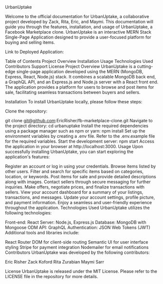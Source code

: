 UrbanUptake

Welcome to the official documentation for UrbanUptake, a collaborative project developed by Zack, Rita, Eric, and Maymi. This documentation will guide you through the features, installation, and usage of UrbanUptake, a Facebook Marketplace clone. UrbanUptake is an interactive MERN Stack Single-Page Application designed to provide a user-focused platform for buying and selling items.

Link to Deployed Application: 

Table of Contents
Project Overview
Installation
Usage
Technologies Used
Contributors
Support
License
Project Overview
UrbanUptake is a cutting-edge single-page application developed using the MERN (MongoDB, Express, React, Node.js) stack. It combines a scalable MongoDB back end, a GraphQL API, and an Express.js and Node.js server with a React front end. The application provides a platform for users to browse and post items for sale, facilitating seamless transactions between buyers and sellers.

Installation
To install UrbanUptake locally, please follow these steps:

Clone the repository:

git clone git@github.com:EricRisher/fb-marketplace-clone.git
Navigate to the project directory:
cd urbanuptake
Install the required dependencies using a package manager such as npm or yarn:
npm install
Set up the environment variables by creating a .env file. Refer to the .env.example file for the required variables.
Start the development server:
npm start
Access the application in your browser at http://localhost:3000.
Usage
Upon successfully installing UrbanUptake, you can start exploring the application's features:

Register an account or log in using your credentials.
Browse items listed by other users.
Filter and search for specific items based on categories, location, or keywords.
Post items for sale and provide detailed descriptions along with images.
Contact sellers through secure messaging for further inquiries.
Make offers, negotiate prices, and finalize transactions with sellers.
View your account dashboard for a summary of your listings, transactions, and messages.
Update your account settings, profile picture, and payment information.
Enjoy a seamless and user-friendly experience throughout the application.
Technologies Used
UrbanUptake utilizes the following technologies:

Front-end: React
Server: Node.js, Express.js
Database: MongoDB with Mongoose ODM
API: GraphQL
Authentication: JSON Web Tokens (JWT)
Additional tools and libraries include:

React Router DOM for client-side routing
Semantic UI for user interface styling
Stripe for payment integration
Nodemailer for email notifications
Contributors
UrbanUptake was developed by the following contributors:

Eric Risher
Zack Koford
Rita Zurabian
Maymi Sarr


License
UrbanUptake is released under the MIT License. Please refer to the LICENSE file in the repository for more details.
